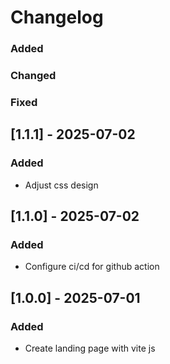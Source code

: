 # Changelog

### Added
 
### Changed
 
### Fixed


## [1.1.1] - 2025-07-02
### Added

- Adjust css design

## [1.1.0] - 2025-07-02
### Added

- Configure ci/cd for github action


## [1.0.0] - 2025-07-01
### Added

- Create landing page with vite js
